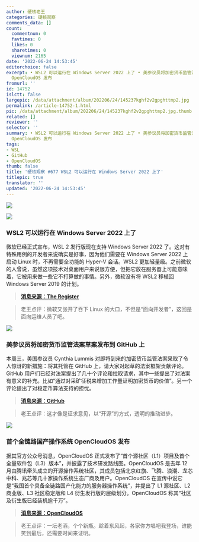 ```yaml
---
author: 硬核老王
categories: 硬核观察
comments_data: []
count:
  commentnum: 0
  favtimes: 0
  likes: 0
  sharetimes: 0
  viewnum: 2165
date: '2022-06-24 14:53:45'
editorchoice: false
excerpt: • WSL2 可以运行在 Windows Server 2022 上了 • 美参议员将加密货币监管法案草案发布到 GitHub 上 • 首个全链路国产操作系统
  OpenCloudOS 发布
fromurl: ''
id: 14752
islctt: false
largepic: /data/attachment/album/202206/24/145237kghf2v2gpghttmp2.jpg
permalink: /article-14752-1.html
pic: /data/attachment/album/202206/24/145237kghf2v2gpghttmp2.jpg.thumb.jpg
related: []
reviewer: ''
selector: ''
summary: • WSL2 可以运行在 Windows Server 2022 上了 • 美参议员将加密货币监管法案草案发布到 GitHub 上 • 首个全链路国产操作系统
  OpenCloudOS 发布
tags:
- WSL
- GitHub
- OpenCloudOS
thumb: false
title: '硬核观察 #677 WSL2 可以运行在 Windows Server 2022 上了'
titlepic: true
translator: ''
updated: '2022-06-24 14:53:45'
---
```


![](/data/attachment/album/202206/24/145237kghf2v2gpghttmp2.jpg)


![](/data/attachment/album/202206/24/145246r7sapi7snhs4sne4.jpg)


### WSL2 可以运行在 Windows Server 2022 上了


微软已经正式宣布，WSL 2 发行版现在支持 Windows Server 2022 了。这对有特殊用例的开发者来说确实是好事，因为他们需要在 Windows Server 2022 上启动 Linux 时，不再需要全功能的 Hyper-V 会话。WSL2 更加轻量级。之前微软的人曾说，虽然这项技术对桌面用户来说很方便，但把它放在服务器上可能意味着，它被用来做一些它不打算做的事情。另外，微软没有将 WSL2 移植回 Windows Server 2019 的计划。



> 
> **[消息来源：The Register](https://www.theregister.com/2022/06/22/wsl2_windows_server/)**
> 
> 
> 



> 
> 老王点评：微软又张开了吞下 Linux 的大口，不但是“面向开发者”，这回是面向运维人员了吧。
> 
> 
> 


![](/data/attachment/album/202206/24/145301frrzhjecgbfxpj6t.jpg)


### 美参议员将加密货币监管法案草案发布到 GitHub 上


本周三，美国参议员 Cynthia Lummis 对即将到来的加密货币监管法案采取了令人惊讶的新措施：将其托管在 GitHub 上，请大家对起草的法案框架贡献评论。GitHub 用户们已经对法案提出了几十个评论和拉取请求，其中一些提出了对法案有意义的补充。比如“通过对采矿征税来增加工作量证明加密货币的价值”。另一个评论提出了对稳定币算法支持的担忧。



> 
> **[消息来源：GitHub](https://github.com/responsible-financial-innovation-act22/RFIA-bill)**
> 
> 
> 



> 
> 老王点评：这才像是征求意见，以“开源”的方式，透明的推动进步。
> 
> 
> 


![](/data/attachment/album/202206/24/145322l2f4y4myej5fy4fm.jpg)


### 首个全链路国产操作系统 OpenCloudOS 发布


据其官方公众号消息，OpenCloudOS 正式发布了“首个源社区（L1）项目及首个全量软件包（L3）版本”，并披露了技术研发路线图。OpenCloudOS 是去年 12 月由腾讯牵头成立的开源操作系统社区，其成员包括北京红旗、飞腾、浪潮、龙芯中科、兆芯等几十家操作系统生态厂商及用户。OpenCloudOS 在宣传中说它是“我国首个具备全链路国产化能力的服务器操作系统”，并提出了 L1 源社区、L2 商业版、L3 社区稳定版和 L4 衍生发行版的层级划分。OpenCloudOS 称其“社区及衍生版已经装机逾千万”。



> 
> **[消息来源：OpenCloudOS](https://mp.weixin.qq.com/s/YD-r1dT8JOshfsIJDvOBlQ)**
> 
> 
> 



> 
> 老王点评：一坛老酒，个个新瓶。趁着东风起，各家你方唱吧我登场，谁能笑到最后，还需要时间来证明。
> 
> 
>